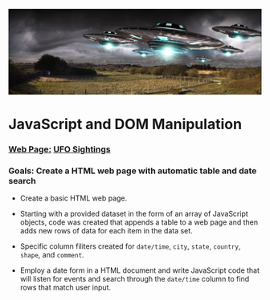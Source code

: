 ![invasion.png](figures/invasion.png)
# JavaScript and DOM Manipulation


### <b><u>Web Page:</u></b>  [UFO Sightings]( https://phoogestraat.github.io/javascript-challenge//)

### Goals: Create a HTML web page with automatic table and date search

* Create a basic HTML web page.

* Starting with a provided dataset in the form of an array of JavaScript objects, code was created that appends a table to a web page and then adds new rows of data for each item in the data set.

* Specific column filiters created for `date/time`, `city`, `state`, `country`, `shape`, and `comment`.

* Employ a date form in a  HTML document and write JavaScript code that will listen for events and search through the `date/time` column to find rows that match user input.


